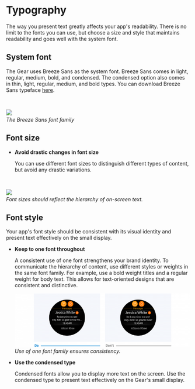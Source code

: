 # Typography

The way you present text greatly affects your app's readability. There is no limit to the fonts you can use, but choose a size and style that maintains readability and goes well with the system font.

## System font

The Gear uses Breeze Sans as the system font. Breeze Sans comes in light, regular, medium, bold, and condensed. The condensed option also comes in thin, light, regular, medium, and bold types. You can download Breeze Sans typeface [here](../../introduction/styles/typography.md).

 

![](media/8.3.1-1000x268.png)  
*The Breeze Sans font family*

## Font size

-   **Avoid drastic changes in font size**

    You can use different font sizes to distinguish different types of content, but avoid any drastic variations.

 

![](media/8.3.2_sujeong-800x371.png)  
*Font sizes should reflect the hierarchy of on-screen text.*

## Font style

Your app's font style should be consistent with its visual identity and present text effectively on the small display.

-   **Keep to one font throughout**

    A consistent use of one font strengthens your brand identity. To communicate the hierarchy of content, use different styles or weights in the same font family. For example, use a bold weight titles and a regular weight for body text. This allows for text-oriented designs that are consistent and distinctive.

    ![](media/8.3.3-800x242.png)  
    *Use of one font family ensures consistency.*

-   **Use the condensed type**

    Condensed fonts allow you to display more text on the screen. Use the condensed type to present text effectively on the Gear's small display.
